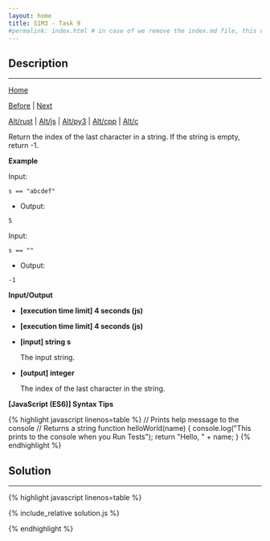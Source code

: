 ```yaml
---
layout: home
title: S1M3 - Task 9
#permalink: index.html # in case of we remove the index.md file, this doc will be the index page
---
```


<div class="row">
<div class="columnStmt" markdown="1">

##  Description
------

[Home](../README.md)

[Before](../S1M3_Task_8/README.md) | [Next](../S1M3_Task_10/README.md)

[Alt/rust](./Alt_rust/README.md) | [Alt/js](./Alt_js/README.html) | [Alt/py3](./Alt_py3/README.md) | [Alt/cpp](./Alt_cpp/README.md) | [Alt/c](./Alt_c/README.md)

Return the index of the last character in a string. If the string is empty, return -1.

**Example**

Input:
```
s == "abcdef"
```
-   Output:
```
5
```

Input:

```
s == ""
```
-   Output:
```
-1
```

**Input/Output**

* **[execution time limit] 4 seconds (js)**

* **[execution time limit] 4 seconds (js)**

* **[input] string s**

    The input string.

* **[output] integer**

    The index of the last character in the string.

**[JavaScript (ES6)] Syntax Tips**

{% highlight javascript linenos=table %}
// Prints help message to the console
// Returns a string
function helloWorld(name) {
    console.log("This prints to the console when you Run Tests");
    return "Hello, " + name;
}
{% endhighlight %}

</div>
<div class="columnSol" markdown="1">

## Solution
------

{% highlight javascript linenos=table %}

{% include_relative solution.js %}

{% endhighlight %}

</div>
</div>